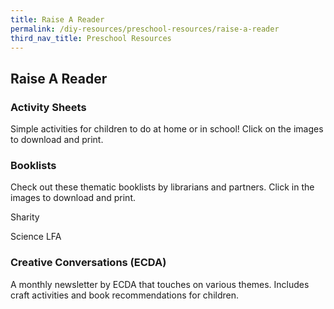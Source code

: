 ```yaml
---
title: Raise A Reader
permalink: /diy-resources/preschool-resources/raise-a-reader
third_nav_title: Preschool Resources
---
```

## Raise A Reader

### **Activity Sheets**
Simple activities for children to do at home or in school! Click on the images to download and print.



### **Booklists**
Check out these thematic booklists by librarians and partners. Click in the images to download and print.

Sharity

Science LFA


### **Creative Conversations (ECDA)**
A monthly newsletter by ECDA that touches on various themes. Includes craft activities and book recommendations for children.
